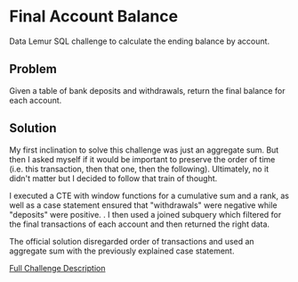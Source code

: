 # Final Account Balance

Data Lemur SQL challenge to calculate the ending balance by account.

## Problem

Given a table of bank deposits and withdrawals, return the final balance for each account.

## Solution

My first inclination to solve this challenge was just an aggregate sum. But then I asked myself if it would be important to preserve the order of time (i.e. this transaction, then that one, then the following). Ultimately, no it didn't matter but I decided to follow that train of thought. 

I executed a CTE with window functions for a cumulative sum and a rank, as well as a case statement ensured that "withdrawals" were negative while "deposits" were positive. . I then used a joined subquery which filtered for the final transactions of each account and then returned the right data.

The official solution disregarded order of transactions and used an aggregate sum with the previously explained case statement.

[Full Challenge Description](https://datalemur.com/questions/final-account-balance)